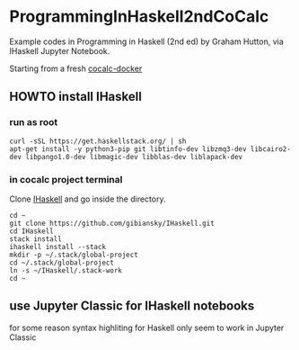 # ProgrammingInHaskell2ndCoCalc

Example codes in Programming in Haskell (2nd ed) by Graham Hutton, via IHaskell Jupyter Notebook.

Starting from a fresh [cocalc-docker](https://github.com/sagemathinc/cocalc-docker/)

## HOWTO install IHaskell
### run as root
```
curl -sSL https://get.haskellstack.org/ | sh
apt-get install -y python3-pip git libtinfo-dev libzmq3-dev libcairo2-dev libpango1.0-dev libmagic-dev libblas-dev liblapack-dev
```

### in cocalc project terminal
Clone [IHaskell](https://github.com/gibiansky/IHaskell/) and go inside the directory.
```
cd ~
git clone https://github.com/gibiansky/IHaskell.git
cd IHaskell
stack install
ihaskell install --stack
mkdir -p ~/.stack/global-project
cd ~/.stack/global-project
ln -s ~/IHaskell/.stack-work
cd ~
```

## use Jupyter Classic for IHaskell notebooks
for some reason syntax highliting for Haskell only seem to work in Jupyter Classic
